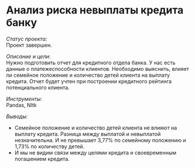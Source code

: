 # Анализ риска невыплаты кредита банку

*Статус проекта:*  
Проект завершен.

*Описание и цели:*  
Нужно подготовить отчет для кредитного отдела банка. У нас есть данные о платежеспособности клиентов.
Необходимо выяснить, влияет ли семейное положение и количество детей клиента на выплату кредита. 
Отчет будет учтен при построении кредитного рейтинга потенциального клиента. 

*Инструменты:*  
Pandas, Nltk

*Выводы:*  
- Семейное положение и количество детей клиента не влияют на выплату кредита. Разница между выплатой и невыплатой незначительна. И не превышает 3,77% по семейному положению и 1,73% по количеству детей.
- И мы не видим связи между целями кредита и своевременным погашением кредита.
